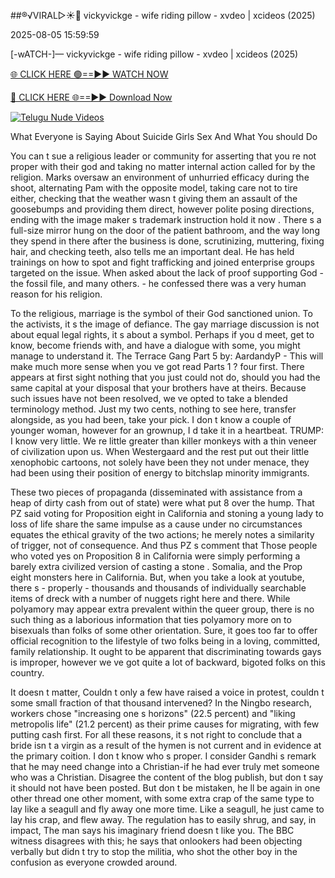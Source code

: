 ##®️√VIRAL▷☀️👄    vickyvickge - wife riding pillow - xvdeo &#124; xcideos (2025)

2025-08-05 15:59:59



[-wATCH-]—    vickyvickge - wife riding pillow - xvdeo &#124; xcideos (2025)

[🌐 CLICK HERE 🟢==►► WATCH NOW](https://www.youtucams.com/tracking/githubcom)

[🔴 CLICK HERE 🌐==►► Download Now](https://www.youtucams.com/tracking/githubcom)

[![Telugu Nude Videos](https://i.imgur.com/dJHk4Zq.gif)](https://www.youtucams.com/tracking/githubcom)



What Everyone is Saying About Suicide Girls Sex And What You should Do

You can t sue a religious leader or community for asserting that you re not proper with their god and taking no matter internal action called for by the religion. Marks oversaw an environment of  unhurried efficacy  during the shoot, alternating Pam with the opposite model, taking care not to tire either, checking that the weather wasn t giving them an assault of the goosebumps and providing them direct, however polite posing directions, ending with the image maker s trademark instruction  hold it now . There s a full-size mirror hung on the door of the patient bathroom, and the way long they spend in there after the business is done, scrutinizing, muttering, fixing hair, and checking teeth, also tells me an important deal. He has held trainings on how to spot and fight trafficking and joined enterprise groups targeted on the issue. When asked about the lack of proof supporting God - the fossil file, and many others. - he confessed there was a very human reason for his religion.

To the religious, marriage is the symbol of their God sanctioned union. To the activists, it s the image of defiance. The  gay marriage  discussion is not about equal legal rights, it s about a symbol. Perhaps if you d meet, get to know, become friends with, and have a dialogue with some, you might manage to understand it. The Terrace Gang Part 5 by: AardandyP - This will make much more sense when you ve got read Parts 1 ? four first. There appears at first sight nothing that you just could not do, should you had the same capital at your disposal that your brothers have at theirs. Because such issues have not been resolved, we ve opted to take a blended terminology method. Just my two cents, nothing to see here, transfer alongside, as you had been, take your pick. I don t know a couple of younger woman, however for an grownup, I d take it in a heartbeat. TRUMP: I know very little. We re little greater than  killer monkeys  with a thin veneer of civilization upon us. When Westergaard and the rest put out their little xenophobic cartoons, not solely have been they not under menace, they had been using their position of energy to bitchslap minority immigrants.

These two pieces of propaganda (disseminated with assistance from a heap of dirty cash from out of state) were what put 8 over the hump. That PZ said voting for Proposition eight in California and stoning a young lady to loss of life share the same impulse as a cause under no circumstances equates the ethical gravity of the two actions; he merely notes a similarity of trigger, not of consequence. And thus PZ s comment that  Those people who voted yes on Proposition 8 in California were simply performing a barely extra civilized version of casting a stone . Somalia, and the Prop eight monsters here in California. But, when you take a look at youtube, there s - properly - thousands and thousands of individually searchable items of dreck with a number of nuggets right here and there. While polyamory may appear extra prevalent within the queer group, there is no such thing as a laborious information that ties polyamory more on to bisexuals than folks of some other orientation. Sure, it goes too far to offer official recognition to the lifestyle of two folks being in a loving, committed, family relationship. It ought to be apparent that discriminating towards gays is improper, however we ve got quite a lot of backward, bigoted folks on this country.

It doesn t matter,  Couldn t only a few have raised a voice in protest, couldn t some small fraction of that thousand intervened? In the Ningbo research, workers chose "increasing one s horizons" (22.5 percent) and "liking metropolis life" (21.2 percent) as their prime causes for migrating, with few putting cash first. For all these reasons, it s not right to conclude that a bride isn t a virgin as a result of the hymen is not current and in evidence at the primary coition. I don t know who s proper. I consider Gandhi s remark that he may need change into a Christian-if he had ever truly met someone who was a Christian. Disagree the content of the blog publish, but don t say it should not have been posted. But don t be mistaken, he ll be again in one other thread one other moment, with some extra crap of the same type to lay like a seagull and fly away one more time. Like a seagull, he just came to lay his crap, and flew away. The regulation has to easily shrug, and say, in impact,  The man says his imaginary friend doesn t like you. The BBC witness disagrees with this; he says that onlookers had been objecting verbally but didn t try to stop the militia, who shot the other boy in the  confusion  as everyone crowded around.